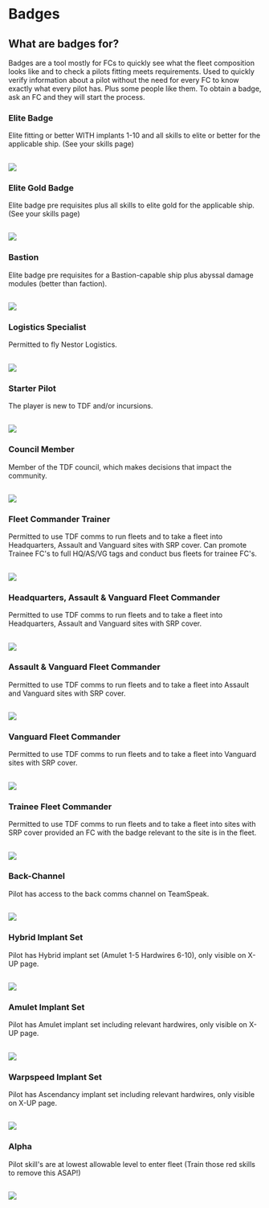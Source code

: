 # Badges


## What are badges for?
Badges are a tool mostly for FCs to quickly see what the fleet composition looks like and to check a pilots fitting meets requirements. Used to quickly verify information about a pilot without the need for every FC to know exactly what every pilot has. Plus some people like them. To obtain a badge, ask an FC and they will start the process.

### Elite Badge
Elite fitting or better WITH implants 1-10 and all skills to elite or better for the applicable ship. (See your skills page)

![](e.png)
---

### Elite Gold Badge
Elite badge pre requisites plus all skills to elite gold for the applicable ship. (See your skills page)

![](egold.png)
---

### Bastion
Elite badge pre requisites for a Bastion-capable ship plus abyssal damage modules (better than faction).

![](bastion.png)
---

### Logistics Specialist
Permitted to fly Nestor Logistics.

![](l.png)
---

### Starter Pilot
The player is new to TDF and/or incursions.

![](starter.png)
---

### Council Member
Member of the TDF council, which makes decisions that impact the community.

![](c.png)
---

### Fleet Commander Trainer
Permitted to use TDF comms to run fleets and to take a fleet into Headquarters, Assault and Vanguard sites with SRP cover.
Can promote Trainee FC's to full HQ/AS/VG tags and conduct bus fleets for trainee FC's.

![](trainer.png)
---

### Headquarters, Assault & Vanguard Fleet Commander
Permitted to use TDF comms to run fleets and to take a fleet into Headquarters, Assault and Vanguard sites with SRP cover.

![](hq.png)
---

### Assault & Vanguard Fleet Commander
Permitted to use TDF comms to run fleets and to take a fleet into Assault and Vanguard sites with SRP cover.

![](as.png)
---

### Vanguard Fleet Commander
Permitted to use TDF comms to run fleets and to take a fleet into Vanguard sites with SRP cover.

![](vg.png)
---

### Trainee Fleet Commander
Permitted to use TDF comms to run fleets and to take a fleet into sites with SRP cover provided an FC with the badge relevant to the site is in the fleet.

![](trainee.png)
---

### Back-Channel
Pilot has access to the back comms channel on TeamSpeak.

![](b.png)
---

### Hybrid Implant Set
Pilot has Hybrid implant set (Amulet 1-5 Hardwires 6-10), only visible on X-UP page.

![](h.png)
---

### Amulet Implant Set
Pilot has Amulet implant set including relevant hardwires, only visible on X-UP page.

![](h.png)
---

### Warpspeed Implant Set
Pilot has Ascendancy implant set including relevant hardwires, only visible on X-UP page.

![](h.png)
---

### Alpha
Pilot skill's are at lowest allowable level to enter fleet (Train those red skills to remove this ASAP!)

![](alpha.png)
---
